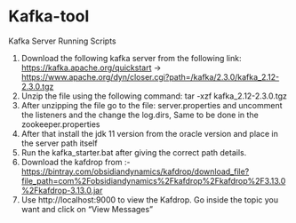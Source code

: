 # Kafka-tool
Kafka Server Running Scripts
1) Download the following kafka server from the following link: https://kafka.apache.org/quickstart -> https://www.apache.org/dyn/closer.cgi?path=/kafka/2.3.0/kafka_2.12-2.3.0.tgz
2) Unzip the file using the following command: tar -xzf kafka_2.12-2.3.0.tgz
3) After unzipping the file go to the file: server.properties and uncomment the listeners and the change the log.dirs, Same to be done in the zookeeper.properties
4) After that install the jdk 11 version from the oracle version and place in the server path itself
5) Run the kafka_starter.bat after giving the correct path details.
6) Download the kafdrop from :-   https://bintray.com/obsidiandynamics/kafdrop/download_file?file_path=com%2Fobsidiandynamics%2Fkafdrop%2Fkafdrop%2F3.13.0%2Fkafdrop-3.13.0.jar
7) Use http://localhost:9000 to view the Kafdrop. Go inside the topic you want and click on “View Messages”

